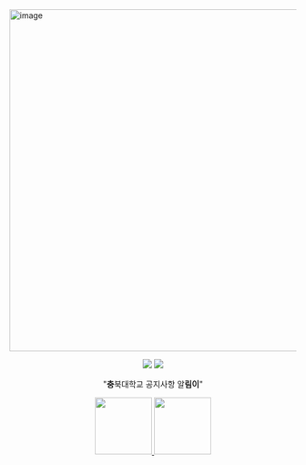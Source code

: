 <a href="https://play.google.com/store/apps/details?id=com.jaryapp.cmi">
  <img width="600" alt="image" src="https://user-images.githubusercontent.com/38103082/100120789-b1b31e00-2ebb-11eb-93d7-6dc393d33949.png">
</a>

<p align="center">
<div align="center"><img src="https://img.shields.io/badge/license-MIT-brightgreen"/> <img src="https://img.shields.io/badge/version-2.0.0-brightgreen"/></div>
</p>

<p align="center">"<strong>충</strong>북대학교 공지사항 알<strong>림이</strong>"</p>

<p align="center">
<a href="https://play.google.com/store/apps/details?id=com.jaryapp.cmi&hl=ko&gl=US">
<img src="https://play.google.com/intl/en_us/badges/images/generic/en_badge_web_generic.png?hl=ko" width="100px">
</a>
<a href="https://apps.apple.com/kr/app/%EC%B6%A9%EB%A6%BC%EC%9D%B4/id1542030436">
<img src="https://user-images.githubusercontent.com/49256790/143902573-6da748ac-40fa-4613-89cd-b582e31686f3.png" width="100px">
</a>
</p>
